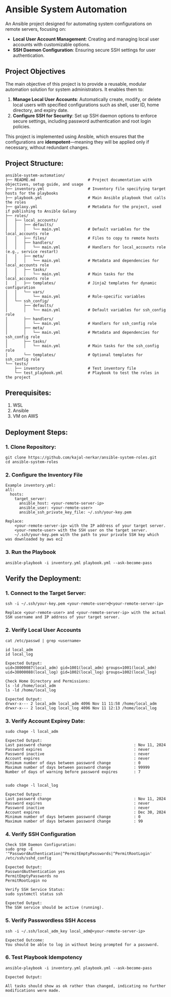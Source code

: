 # Ansible System Automation

An Ansible project designed for automating system configurations on remote servers, focusing on:

- **Local User Account Management**: Creating and managing local user accounts with customizable options.
- **SSH Daemon Configuration**: Ensuring secure SSH settings for user authentication.

## Project Objectives

The main objective of this project is to provide a reusable, modular automation solution for system administrators. It enables them to:

1. **Manage Local User Accounts**: Automatically create, modify, or delete local users with specified configurations such as shell, user ID, home directory, and expiry date.
2. **Configure SSH for Security**: Set up SSH daemon options to enforce secure settings, including password authentication and root login policies.

This project is implemented using Ansible, which ensures that the configurations are **idempotent**—meaning they will be applied only if necessary, without redundant changes.

## Project Structure:
```
ansible-system-automation/
├── README.md                       # Project documentation with objectives, setup guide, and usage
├── inventory.yml                   # Inventory file specifying target hosts for the playbooks
├── playbook.yml                    # Main Ansible playbook that calls the roles
├── galaxy.yml                      # Metadata for the project, used if publishing to Ansible Galaxy
├── roles/
│   ├── local_accounts/
│   │   ├── defaults/
│   │   │   └── main.yml            # Default variables for the local_accounts role
│   │   ├── files/                  # Files to copy to remote hosts
│   │   ├── handlers/
│   │   │   └── main.yml            # Handlers for local_accounts role (e.g., service restart)
│   │   ├── meta/
│   │   │   └── main.yml            # Metadata and dependencies for local_accounts role
│   │   ├── tasks/
│   │   │   └── main.yml            # Main tasks for the local_accounts role
│   │   ├── templates/              # Jinja2 templates for dynamic configuration
│   │   └── vars/
│   │       └── main.yml            # Role-specific variables
│   └── ssh_config/
│       ├── defaults/
│       │   └── main.yml            # Default variables for ssh_config role
│       ├── handlers/
│       │   └── main.yml            # Handlers for ssh_config role
│       ├── meta/
│       │   └── main.yml            # Metadata and dependencies for ssh_config role
│       ├── tasks/
│       │   └── main.yml            # Main tasks for the ssh_config role
│       └── templates/              # Optional templates for ssh_config role
└── tests/
    ├── inventory                   # Test inventory file
    └── test_playbook.yml           # Playbook to test the roles in the project

```

## Prerequisites:
1. WSL
2. Ansible
3. VM on AWS

## Deployment Steps:
### 1. Clone Repository:
```
git clone https://github.com/kajal-nerkar/ansible-system-roles.git
cd ansible-system-roles
```
### 2. Configure the Inventory File
```
Example inventory.yml:
all:
  hosts:
    target_server:
      ansible_host: <your-remote-server-ip>
      ansible_user: <your-remote-user>
      ansible_ssh_private_key_file: ~/.ssh/your-key.pem

Replace:
    <your-remote-server-ip> with the IP address of your target server.
    <your-remote-user> with the SSH user on the target server.
    ~/.ssh/your-key.pem with the path to your private SSH key which was downloaded by aws ec2

```
### 3. Run the Playbook
```
ansible-playbook -i inventory.yml playbook.yml --ask-become-pass
```

## Verify the Deployment:

### 1. Connect to the Target Server:
```
ssh -i ~/.ssh/your-key.pem <your-remote-user>@<your-remote-server-ip>

Replace <your-remote-user> and <your-remote-server-ip> with the actual SSH username and IP address of your target server.
```

### 2. Verify Local User Accounts 
```
cat /etc/passwd | grep <username>

id local_adm
id local_log

Expected Output:
uid=38000087(local_adm) gid=1001(local_adm) groups=1001(local_adm)
uid=38000088(local_log) gid=1002(local_log) groups=1002(local_log)

Check Home Directory and Permissions:
ls -ld /home/local_adm
ls -ld /home/local_log

Expected Output:
drwxr-x--- 2 local_adm local_adm 4096 Nov 11 11:58 /home/local_adm
drwxr-x--- 2 local_log local_log 4096 Nov 11 12:13 /home/local_log

```
### 3. Verify Account Expirey Date:
```
sudo chage -l local_adm

Expected Output:
Last password change                                    : Nov 11, 2024
Password expires                                        : never
Password inactive                                       : never
Account expires                                         : never
Minimum number of days between password change          : 0
Maximum number of days between password change          : 99999
Number of days of warning before password expires       : 7


sudo chage -l local_log

Expected Output:
Last password change                                    : Nov 11, 2024
Password expires                                        : never
Password inactive                                       : never
Account expires                                         : Dec 30, 2024
Minimum number of days between password change          : 0
Maximum number of days between password change          : 99
```
### 4. Verify SSH Configuration 
```
Check SSH Daemon Configuration:
sudo grep -E '^PasswordAuthentication|^PermitEmptyPasswords|^PermitRootLogin' /etc/ssh/sshd_config

Expected Output:
PasswordAuthentication yes
PermitEmptyPasswords no
PermitRootLogin no

Verify SSH Service Status:
sudo systemctl status ssh

Expected Output:
The SSH service should be active (running).
```

### 5. Verify Passwordless SSH Access
```
ssh -i ~/.ssh/local_adm_key local_adm@<your-remote-server-ip>

Expected Outcome:
You should be able to log in without being prompted for a password.
```

### 6. Test Playbook Idempotency
```
ansible-playbook -i inventory.yml playbook.yml --ask-become-pass

Expected Output:

All tasks should show as ok rather than changed, indicating no further modifications were made.
```
